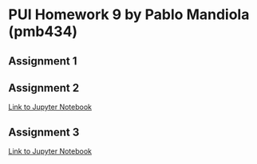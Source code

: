 # PUI Homework 9 by Pablo Mandiola (pmb434)

## Assignment 1

## Assignment 2

[Link to Jupyter Notebook](HW9_2_pmb434.ipynb)

## Assignment 3

[Link to Jupyter Notebook](HW9_3_pmb434.ipynb)

